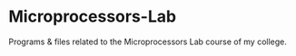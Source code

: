 # Microprocessors-Lab

Programs &amp; files related to the Microprocessors Lab course of my college.

